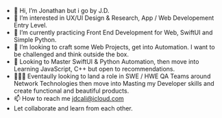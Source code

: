 - 👋 Hi, I’m Jonathan but i go by J.D.
- 👀 I’m interested in UX/UI Design & Research, App / Web Developement Entry Level.
- 🌱 I’m currently practicing Front End Development for Web, SwiftUI and Simple Python.
- 💞️ I’m looking to craft some Web Projects, get into Automation. I want to be challenged and think outside the box.
- 🧠 Looking to Master SwiftUI & Python Automation, then move into Learning JavaScript, C++ but open to recommendations.
- 👨🏻‍💻 Eventaully looking to land a role in SWE / HWE QA Teams around Network Technologies then move into Masting my Developer skills and create functional and beautiful products. 
- 📫 How to reach me jdcali@icloud.com
- Let collaborate and learn from each other. 

<!---
Leorizing/Leorizing is a ✨ special ✨ repository because its `README.md` (this file) appears on your GitHub profile.
You can click the Preview link to take a look at your changes.
--->
